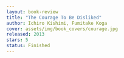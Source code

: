 ```yaml
---
layout: book-review
title: "The Courage To Be Disliked"
author: Ichiro Kishimi, Fumitake Koga
cover: assets/img/book_covers/courage.jpg
released: 2013
stars: 5
status: Finished
---
```

